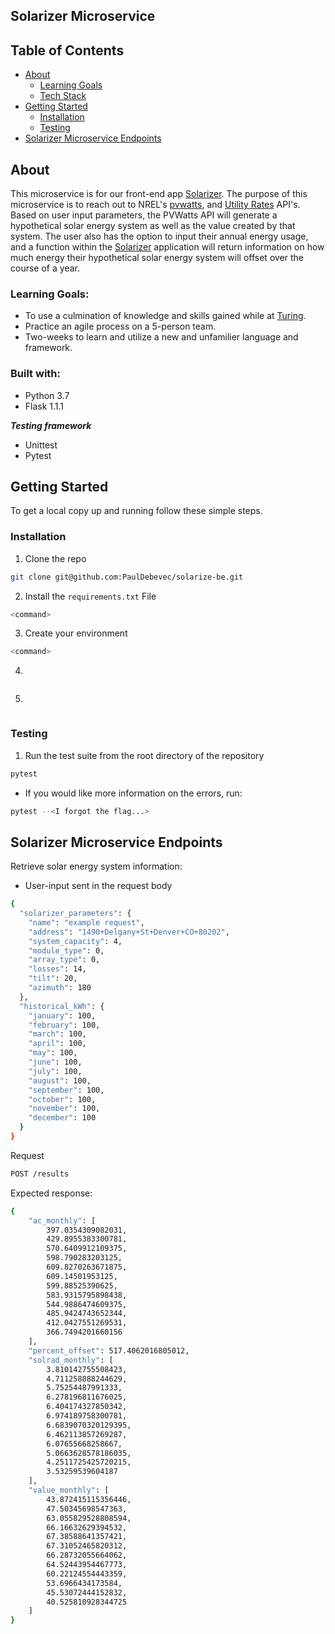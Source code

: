 ## Solarizer Microservice

## Table of Contents

* [About](#about)
  * [Learning Goals](#learning-goals)
  * [Tech Stack](#tech-stack)
* [Getting Started](#getting-started)
  * [Installation](#installation)
  * [Testing](#testing)
* [Solarizer Microservice Endpoints](#solarizer-microservice-endpoints)

## About

This microservice is for our front-end app [Solarizer](https://github.com/PaulDebevec/solarizer). The purpose of this microservice is to reach out to NREL's [pvwatts](https://developer.nrel.gov/docs/solar/pvwatts/v6/), and [Utility Rates](https://developer.nrel.gov/docs/electricity/utility-rates-v3/) API's. Based on user input parameters, the PVWatts API will generate a hypothetical solar energy system as well as the value created by that system. The user also has the option to input their annual energy usage, and a function within the [Solarizer](https://github.com/PaulDebevec/solarizer) application will return information on how much energy their hypothetical solar energy system will offset over the course of a year.

### Learning Goals: 

- To use a culmination of knowledge and skills gained while at [Turing](https://turing.io/).
- Practice an agile process on a 5-person team.
- Two-weeks to learn and utilize a new and unfamilier language and framework.


### Built with:

- Python 3.7
- Flask 1.1.1

***Testing framework***
- Unittest
- Pytest

## Getting Started

To get a local copy up and running follow these simple steps.

### Installation

1. Clone the repo
```sh
git clone git@github.com:PaulDebevec/solarize-be.git
```
2. Install the `requirements.txt` File
```sh
<command>
```
3. Create your environment
```sh
<command>
```
4. 
```sh

```

5. 
```sh

```


### Testing

1. Run the test suite from the root directory of the repository

```sh
pytest
```
* If you would like more information on the errors, run:
```sh
pytest --<I forgot the flag...>
```


## Solarizer Microservice Endpoints

Retrieve solar energy system information:

* User-input sent in the request body
```sh
{
  "solarizer_parameters": {
    "name": "example request",
    "address": "1490+Delgany+St+Denver+CO+80202",
    "system_capacity": 4,
    "module_type": 0,
    "array_type": 0,
    "losses": 14,
    "tilt": 20,
    "azimuth": 180
  },
  "historical_kWh": {
    "january": 100,
    "february": 100,
    "march": 100,
    "april": 100,
    "may": 100,
    "june": 100,
    "july": 100,
    "august": 100,
    "september": 100,
    "october": 100,
    "november": 100,
    "december": 100
  }
}
```

Request
```sh
POST /results
```

Expected response: 
```sh
{
    "ac_monthly": [
        397.0354309082031,
        429.8955383300781,
        570.6409912109375,
        598.790283203125,
        609.8270263671875,
        609.14501953125,
        599.88525390625,
        583.9315795898438,
        544.9886474609375,
        485.9424743652344,
        412.0427551269531,
        366.7494201660156
    ],
    "percent_offset": 517.4062016805012,
    "solrad_monthly": [
        3.810142755508423,
        4.711258888244629,
        5.75254487991333,
        6.278196811676025,
        6.404174327850342,
        6.974189758300781,
        6.6839070320129395,
        6.462113857269287,
        6.07655668258667,
        5.0663628578186035,
        4.2511725425720215,
        3.53259539604187
    ],
    "value_monthly": [
        43.872415115356446,
        47.50345698547363,
        63.055829528808594,
        66.16632629394532,
        67.38588641357421,
        67.31052465820312,
        66.28732055664062,
        64.52443954467773,
        60.22124554443359,
        53.6966434173584,
        45.53072444152832,
        40.525810928344725
    ]
}
```
